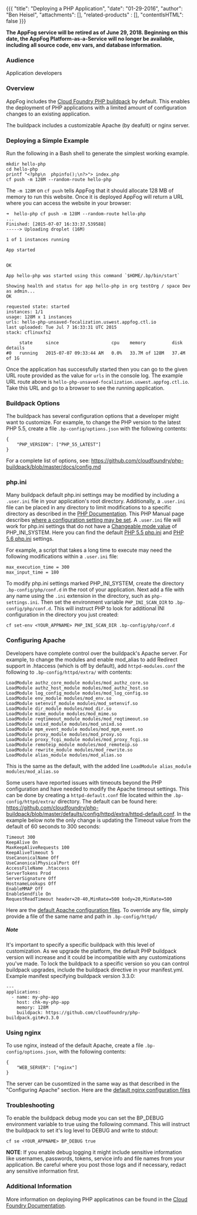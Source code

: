 {{{
  "title": "Deploying a PHP Application",
  "date": "01-29-2016",
  "author": "Ben Heisel",
  "attachments": [],
  "related-products" : [],
  "contentIsHTML": false
}}}

<strong>The AppFog service will be retired as of June 29, 2018. Beginning on this date, the AppFog Platform-as-a-Service will no longer be available, including all source code, env vars, and database information.</strong>

### Audience

Application developers

### Overview

AppFog includes the [Cloud Foundry PHP buildpack](https://github.com/cloudfoundry/php-buildpack) by default. This enables the deployment of PHP applications with a limited amount of configuration changes to an existing application.

The buildpack includes a customizable Apache (by deafult) or nginx server.

### Deploying a Simple Example

Run the following in a Bash shell to generate the simplest working example.

```
mkdir hello-php
cd hello-php
printf "<?php\n  phpinfo();\n?>"> index.php
cf push -m 128M --random-route hello-php
```

The `-m 128M` on `cf push` tells AppFog that it should allocate 128 MB of memory to run this website. Once it is deployed AppFog will return a URL where you can access the website in your browser:

```
➜  hello-php cf push -m 128M --random-route hello-php
...
Finished: [2015-07-07 16:33:37.539588]
-----> Uploading droplet (16M)

1 of 1 instances running

App started


OK

App hello-php was started using this command `$HOME/.bp/bin/start`

Showing health and status for app hello-php in org testOrg / space Dev as admin...
OK

requested state: started
instances: 1/1
usage: 128M x 1 instances
urls: hello-php-unsaved-focalization.uswest.appfog.ctl.io
last uploaded: Tue Jul 7 16:33:31 UTC 2015
stack: cflinuxfs2

     state     since                    cpu    memory          disk          details   
#0   running   2015-07-07 09:33:44 AM   0.0%   33.7M of 128M   37.4M of 1G      
```

Once the application has successfully started then you can go to the given URL route provided as the value for `urls` in the console log. The example URL route above is `hello-php-unsaved-focalization.uswest.appfog.ctl.io`. Take this URL and go to a browser to see the running application.

### Buildpack Options

The buildpack has several configuration options that a developer might want to customize. For example, to change the PHP version to the latest PHP 5.5, create a file `.bp-config/options.json` with the following contents:

```
{
    "PHP_VERSION": ["PHP_55_LATEST"]
}
```

For a complete list of options, see: https://github.com/cloudfoundry/php-buildpack/blob/master/docs/config.md

### php.ini

Many buildpack default php.ini settings may be modified by including a `.user.ini` file in your application's root directory. Additionally, a `.user.ini` file can be placed in any directory to limit modifications to a specific directory as described in the [PHP Documentation](http://php.net/manual/en/configuration.file.per-user.php). This PHP Manual page describes [where a configuration setting may be set](http://php.net/manual/en/ini.list.php). A `.user.ini` file will work for php.ini settings that do not have a [Changeable mode value](http://php.net/manual/en/ini.list.php) of PHP_INI_SYSTEM. Here you can find the default  [PHP 5.5 php.ini](https://github.com/cloudfoundry/php-buildpack/blob/master/defaults/config/php/5.5.x/php.ini) and [PHP 5.6 php.ini](https://github.com/cloudfoundry/php-buildpack/blob/master/defaults/config/php/5.6.x/php.ini) settings.

For example, a script that takes a long time to execute may need the following modifications within a `.user.ini` file:

```
max_execution_time = 300
max_input_time = 180
```

To modify php.ini settings marked PHP_INI_SYSTEM, create the directory `.bp-config/php/conf.d` in the root of your application. Next add a file with any name using the `.ini` extension in the directory, such as `php-settings.ini`. Then set the environment variable `PHP_INI_SCAN_DIR` to `.bp-config/php/conf.d`. This will instruct PHP to look for additional INI configuration in the directory you just created:

```
cf set-env <YOUR_APPNAME> PHP_INI_SCAN_DIR .bp-config/php/conf.d
```


### Configuring Apache

Developers have complete control over the buildpack's Apache server. For example, to change the modules and enable mod_alias to add Redirect support in .htaccess (which is off by default), add `httpd-modules.conf` the following to `.bp-config/httpd/extra/` with contents:

```
LoadModule authz_core_module modules/mod_authz_core.so
LoadModule authz_host_module modules/mod_authz_host.so
LoadModule log_config_module modules/mod_log_config.so
LoadModule env_module modules/mod_env.so
LoadModule setenvif_module modules/mod_setenvif.so
LoadModule dir_module modules/mod_dir.so
LoadModule mime_module modules/mod_mime.so
LoadModule reqtimeout_module modules/mod_reqtimeout.so
LoadModule unixd_module modules/mod_unixd.so
LoadModule mpm_event_module modules/mod_mpm_event.so
LoadModule proxy_module modules/mod_proxy.so
LoadModule proxy_fcgi_module modules/mod_proxy_fcgi.so
LoadModule remoteip_module modules/mod_remoteip.so
LoadModule rewrite_module modules/mod_rewrite.so
LoadModule alias_module modules/mod_alias.so
```

This is the same as the default, with the added line `LoadModule alias_module modules/mod_alias.so`

Some users have reported issues with timeouts beyond the PHP configuration and have needed to modify the Apache timeout settings. This can be done by creating a `httpd-default.conf` file located within the `.bp-config/httpd/extra/` directory. The default can be found here: https://github.com/cloudfoundry/php-buildpack/blob/master/defaults/config/httpd/extra/httpd-default.conf. In the example below note the only change is updating the Timeout value from the default of 60 seconds to 300 seconds:

```
Timeout 300
KeepAlive On
MaxKeepAliveRequests 100
KeepAliveTimeout 5
UseCanonicalName Off
UseCanonicalPhysicalPort Off
AccessFileName .htaccess
ServerTokens Prod
ServerSignature Off
HostnameLookups Off
EnableMMAP Off
EnableSendfile On
RequestReadTimeout header=20-40,MinRate=500 body=20,MinRate=500
```

Here are the [default Apache configuration files](https://github.com/cloudfoundry/php-buildpack/tree/master/defaults/config/httpd). To override any file, simply provide a file of the same name and path in `.bp-config/httpd/`

##### Note

It's important to specify a specific buildpack with this level of customization. As we upgrade the platform, the default PHP buildpack version will increase and it could be incompatible with any customizations you've made. To lock the buildpack to a specific version so you can control buildpack upgrades, include the buildpack directive in your manifest.yml. Example manifest specifying buildpack version 3.3.0:

```
---
applications:
  - name: my-php-app
    host: chk-my-php-app
    memory: 128M
    buildpack: https://github.com/cloudfoundry/php-buildpack.git#v3.3.0
```

### Using nginx

To use nginx, instead of the default Apache, create a file `.bp-config/options.json`, with the following contents:

```
{
    "WEB_SERVER": ["nginx"]
}
```

The server can be cusomtized in the same way as that described in the "Configuring Apache" section. Here are the
[default nginx configuration files](https://github.com/cloudfoundry/php-buildpack/tree/master/defaults/config/nginx)

### Troubleshooting

To enable the buildpack debug mode you can set the BP_DEBUG environment variable to true using the following command. This will instruct the buildpack to set it's log level to DEBUG and write to stdout:

```
cf se <YOUR_APPNAME> BP_DEBUG true
```
<b>NOTE</b>: If you enable debug logging it might include sensitive information like usernames, passwords, tokens, service info and file names from your application. Be careful where you post those logs and if necessary, redact any sensitive information first.
### Additional Information

More information on deploying PHP applicatinos can be found in the [Cloud Foundry Documentation](https://docs.cloudfoundry.org/buildpacks/php/index.html).
